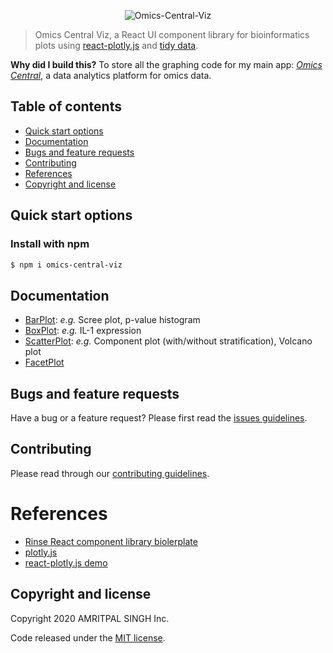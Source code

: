 <p align="center">
	<img src="https://github.com/singha53/omics-central-viz/blob/master/public/logo.png" width={400} alt="Omics-Central-Viz" />
</p>

> Omics Central Viz, a React UI component library for bioinformatics plots using [react-plotly.js](https://github.com/plotly/react-plotly.js/) and [tidy data](https://r4ds.had.co.nz/tidy-data.html).

**Why did I build this?** To store all the graphing code for my main app: [*Omics Central*](https://omicscentral.com/), a data analytics platform for omics data.

## Table of contents

* [Quick start options](#quick-start-options)
* [Documentation](#documentation)
* [Bugs and feature requests](#bugs-and-feature-requests)
* [Contributing](#contributing)
* [References](#ref)
* [Copyright and license](#copyright-and-license)

## Quick start options

### Install with npm

```bash
$ npm i omics-central-viz
```

## Documentation
* [BarPlot](https://github.com/singha53/omics-central-viz/blob/master/src/components/BarPlot/README.md): *e.g.* Scree plot, p-value histogram
* [BoxPlot](https://github.com/singha53/omics-central-viz/blob/master/src/components/BoxPlot/README.md): *e.g.* IL-1 expression
* [ScatterPlot](https://github.com/singha53/omics-central-viz/blob/master/src/components/ScatterPlot/README.md): *e.g.* Component plot (with/without stratification), Volcano plot
* [FacetPlot](https://github.com/singha53/omics-central-viz/blob/master/src/components/FacetPlot/README.md)


## Bugs and feature requests

Have a bug or a feature request? Please first read the [issues guidelines](https://github.com/singha53/omics-central-viz/blob/master/.github/ISSUE_TEMPLATE.md).

## Contributing

Please read through our [contributing guidelines](https://github.com/singha53/omics-central-viz/blob/master/CONTRIBUTING.md). 

# References
* [Rinse React component library biolerplate](https://itnext.io/how-to-write-your-own-reusable-react-component-library-a57dc7c9a210)
* [plotly.js](https://github.com/plotly/plotly.js)
* [react-plotly.js demo](http://react-plotly.js-demo.getforge.io/)

## Copyright and license

Copyright 2020 AMRITPAL SINGH Inc.

Code released under the [MIT license](https://github.com/singha53/omics-central-viz/blob/master/LICENSE).
